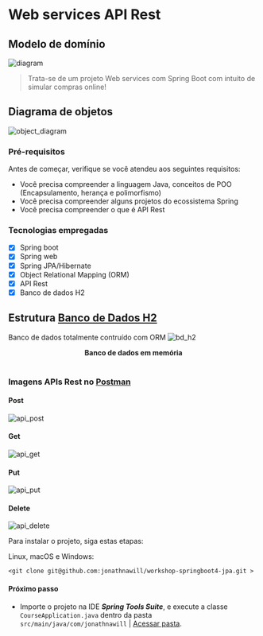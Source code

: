 # Web services API Rest

## Modelo de domínio
![diagram](https://github.com/jonathnawill/workshop-springboot4-jpa/assets/104990020/06f9787d-c7f0-40bd-b4dd-64b043a666d8)


> Trata-se de um projeto Web services com Spring Boot com intuito de simular compras online!

## Diagrama de objetos
![object_diagram](https://github.com/jonathnawill/workshop-springboot4-jpa/assets/104990020/f1bb453e-8e4b-48ca-90ee-9a614e709d9f)


### Pré-requisitos

Antes de começar, verifique se você atendeu aos seguintes requisitos:

* Você precisa compreender a linguagem Java, conceitos de POO (Encapsulamento, herança e polimorfismo)
* Você precisa compreender alguns projetos do ecossistema Spring
* Você precisa compreender o que é API Rest

### Tecnologias empregadas
- [x] Spring boot
- [x] Spring web
- [x] Spring JPA/Hibernate
- [x] Object Relational Mapping (ORM)
- [x] API Rest
- [x] Banco de dados H2

## Estrutura [Banco de Dados H2](https://en.wikipedia.org/wiki/H2_(DBMS))

Banco de dados totalmente contruído com ORM
![bd_h2](https://github.com/jonathnawill/workshop-springboot4-jpa/assets/104990020/fd63c56b-9e89-4639-8dc1-9e417f49b301)
<center> 
    <b>Banco de dados em memória</b>
</center>
<br>

### Imagens APIs Rest no [Postman](https://en.wikipedia.org/wiki/Postman_(software))
#### Post
![api_post](https://github.com/jonathnawill/workshop-springboot4-jpa/assets/104990020/eff2d714-d109-4430-b1a6-dfc33b85176d)


#### Get
![api_get](https://github.com/jonathnawill/workshop-springboot4-jpa/assets/104990020/82d12499-0f6f-4ace-9e4f-689880cc96f0)


#### Put
![api_put](https://github.com/jonathnawill/workshop-springboot4-jpa/assets/104990020/921a5044-1dbf-4b1c-826e-72c23da12d32)


#### Delete
![api_delete](https://github.com/jonathnawill/workshop-springboot4-jpa/assets/104990020/a861486d-2dfa-4b40-9ba0-fc5ebb832f04)


Para instalar o projeto, siga estas etapas:

Linux, macOS e Windows:
```
<git clone git@github.com:jonathnawill/workshop-springboot4-jpa.git >
```
#### Próximo passo
* Importe o projeto na IDE _**Spring Tools Suite**_, e execute a classe 
``
CourseApplication.java
`` dentro da pasta `src/main/java/com/jonathnawill` | [Acessar pasta](src/main/java/com/).
